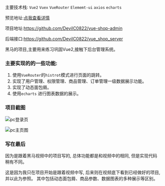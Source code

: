 主要技术栈: `Vue2` `Vuex` `VueRouter` `Elememt-ui` `axios` `echarts`

预览地址:<a href="http://175.24.198.84:4001" target='_blank' rel="noopener">点我查看详情</a>

项目地址:https://github.com/DevilC0822/vue-shop-admin

后端接口:https://github.com/DevilC0822/vue_shop_server

黑马的项目,主要用来练习巩固Vue2,接触下后台管理系统。

### 主要实现的的一些功能:

1. 使用`VueRouter`的`histrot`模式进行页面的跳转。
2. 实现了用户管理、权限管理、商品管理、订单管理一级数据展示功能。
3. 实现了动态面包屑。
4. 使用`echarts` 进行图表数据的展示。

### 项目截图

![pc登录页](https://wordpress-1301688670.cos.ap-shanghai.myqcloud.com/img/shop-admin/shop-admin-login.png)

![pc主页图](https://wordpress-1301688670.cos.ap-shanghai.myqcloud.com/img/shop-admin/shop-admin-home.png)

### 写在最后

因为是跟着黑马视频中的项目写的, 总体功能都是和视频中的相同, 但是实现代码稍有不同。

这是因为我只在项目开始是跟着视频中写, 后来则在视频底下看到已经做好的项目, 并以此为参照。
其中包括动态面包屑、商品参数、数据图表的多种展示等区别。
